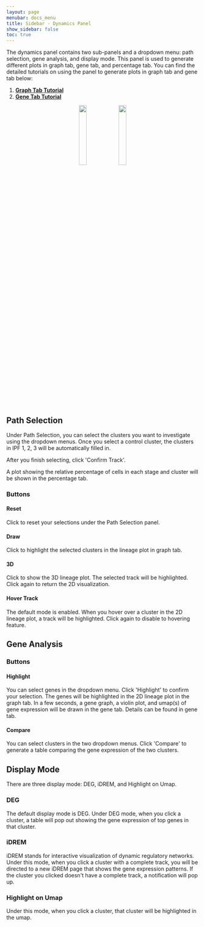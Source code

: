 ```yaml
---
layout: page
menubar: docs_menu
title: Sidebar - Dynamics Panel
show_sidebar: false
toc: true
---
```

The dynamics panel contains two sub-panels and a dropdown menu: 
path selection, gene analysis, and display mode.
This panel is used to generate different plots in graph tab, gene tab, and percentage tab.
You can find the detailed tutorials on using the panel to generate
plots in graph tab and gene tab below:
1. [**Graph Tab Tutorial**](../../../tutorials/tutorial_2/)
2. [**Gene Tab Tutorial**](../../../tutorials/tutorial_3/)

<p align="center">
    <img src="../../../../images/panels_cluster.png" width="20%" />
    <img src="../../../../images/panels_genes.png" width="20%" />
</p>


## Path Selection
Under Path Selection, you can select the clusters you want to investigate using the dropdown menus.
Once you select a control cluster, the clusters in IPF 1, 2, 3 will be automatically filled in.

After you finish selecting, click 'Confirm Track'.

A plot showing the relative percentage of cells in each stage and cluster will be shown in the percentage tab.

### Buttons
#### Reset
Click to reset your selections under the Path Selection panel.
#### Draw
Click to highlight the selected clusters in the lineage plot in graph tab.

#### 3D
Click to show the 3D lineage plot. The selected track will be highlighted.
Click again to return the 2D visualization.

#### Hover Track
The default mode is enabled. When you hover over a cluster in the 2D lineage plot,
a track will be highlighted. Click again to disable to hovering feature.

## Gene Analysis
### Buttons
#### Highlight
You can select genes in the dropdown menu. Click 'Highlight' to confirm your selection.
The genes will be highlighted in the 2D lineage plot in the graph tab.
In a few seconds, a gene graph, a violin plot, and umap(s) of gene expression 
will be drawn in the gene tab. Details can be found in gene tab.

#### Compare
You can select clusters in the two dropdown menus. Click 'Compare' to
generate a table comparing the gene expression of the two clusters.

## Display Mode
There are three display mode: DEG, iDREM, and Highlight on Umap.
### DEG
The default display mode is DEG. Under DEG mode, when you click a cluster,
a table will pop out showing the gene expression of top genes in
that cluster.

### iDREM
iDREM stands for interactive visualization of dynamic regulatory networks.
Under this mode, when you click a cluster with a complete track,
you will be directed to a new iDREM page that shows the gene expression
patterns. If the cluster you clicked doesn't have a complete track, 
a notification will pop up.

### Highlight on Umap
Under this mode, when you click a cluster, that cluster will be
highlighted in the umap.